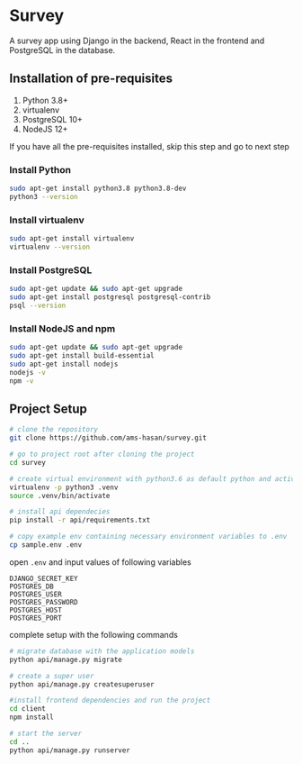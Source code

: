 # Survey

A survey app using Django in the backend, React in the frontend and PostgreSQL in the database.

## Installation of pre-requisites

1. Python 3.8+
1. virtualenv
1. PostgreSQL 10+
1. NodeJS 12+

If you have all the pre-requisites installed, skip this step and go to next step

### Install Python

```sh
sudo apt-get install python3.8 python3.8-dev
python3 --version
```

### Install virtualenv

```sh
sudo apt-get install virtualenv
virtualenv --version
```

### Install PostgreSQL

```sh
sudo apt-get update && sudo apt-get upgrade
sudo apt-get install postgresql postgresql-contrib
psql --version
```

### Install NodeJS and npm

```bash
sudo apt-get update && sudo apt-get upgrade
sudo apt-get install build-essential
sudo apt-get install nodejs
nodejs -v
npm -v
```

## Project Setup

```sh
# clone the repository
git clone https://github.com/ams-hasan/survey.git

# go to project root after cloning the project
cd survey

# create virtual environment with python3.6 as default python and activate it
virtualenv -p python3 .venv
source .venv/bin/activate

# install api dependecies
pip install -r api/requirements.txt

# copy example env containing necessary environment variables to .env
cp sample.env .env
```

open `.env` and input values of following variables

```env
DJANGO_SECRET_KEY
POSTGRES_DB
POSTGRES_USER
POSTGRES_PASSWORD
POSTGRES_HOST
POSTGRES_PORT
```

complete setup with the following commands

```bash
# migrate database with the application models
python api/manage.py migrate

# create a super user
python api/manage.py createsuperuser

#install frontend dependencies and run the project
cd client
npm install

# start the server
cd ..
python api/manage.py runserver
```
